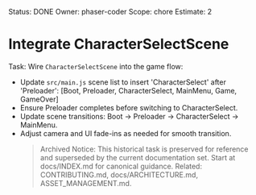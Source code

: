 Status: DONE
Owner: phaser-coder
Scope: chore
Estimate: 2

# Integrate CharacterSelectScene

Task: Wire `CharacterSelectScene` into the game flow:

- Update `src/main.js` scene list to insert 'CharacterSelect' after 'Preloader':
  [Boot, Preloader, CharacterSelect, MainMenu, Game, GameOver]
- Ensure Preloader completes before switching to CharacterSelect.
- Update scene transitions: Boot → Preloader → CharacterSelect → MainMenu.
- Adjust camera and UI fade-ins as needed for smooth transition.
    > Archived Notice: This historical task is preserved for reference and superseded by the current documentation set. Start at docs/INDEX.md for canonical guidance. Related: CONTRIBUTING.md, docs/ARCHITECTURE.md, ASSET_MANAGEMENT.md.
